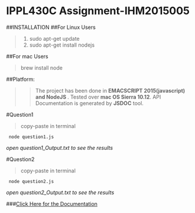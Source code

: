 # IPPL430C Assignment-IHM2015005

##INSTALLATION
##For Linux Users
>1. sudo apt-get update
> 2. sudo apt-get install nodejs

##For mac Users
> brew install node

##Platform:
>>The project has been done in <b> EMACSCRIPT 2015(javascript) and NodeJS </b>.
Tested over <b>mac OS Sierra 10.12</b>.
API Documentation is generated by <b>JSDOC</b> tool.

#Question1
> copy-paste in terminal
<pre><code> node question1.js
</code></pre>
_open *question1_Output.txt* to see the results_

#Question2
> copy-paste in terminal
<pre><code> node question2.js
</code></pre>
_open *question2_Output.txt* to see the results_

###[Click Here for the Documentation](https://ppl-iiita.github.io/ppl-assignment-littlewonder/)

